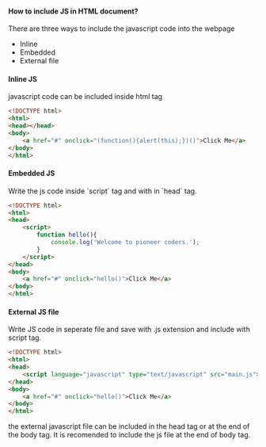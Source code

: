 <h4>How to include JS in HTML document? </h4>
<p>There are three ways to include the javascript code into the webpage</p>

<ul>
	<li>Inline</li>
	<li>Embedded</li>
	<li>External file</li>
</ul>

<h4>Inline JS</h4>
<p>javascript code can be included inside html tag</p>

```html
<!DOCTYPE html>
<html>
<head></head>
<body>
	<a href="#" onclick="(function(){alert(this);})()">Click Me</a>
</body>
</html>
```

<h4>Embedded JS</h4>
Write the js code inside `script` tag and with in `head` tag.

```html
<!DOCTYPE html>
<html>
<head>
	<script>
		function hello(){
			console.log('Welcome to pioneer coders.');
		}
	</script>
</head>
<body>
	<a href="#" onclick="hello()">Click Me</a>
</body>
</html>
```

<h4>External JS file</h4>
<p>Write JS code in seperate file and save with .js extension and include with script tag.</p>

```html
<!DOCTYPE html>
<html>
<head>
	<script language="javascript" type="text/javascript" src="main.js"></script>
</head>
<body>
	<a href="#" onclick="hello()">Click Me</a>
</body>
</html>
```

<p>the external javascript file can be included in the head tag or at the end of the body tag. It is recomended to include the js file at the end of body tag.</p>
